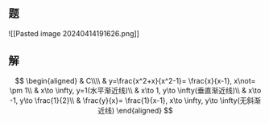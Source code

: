 ## 题

![[Pasted image 20240414191626.png]]

## 解

$$
\begin{aligned}
	& C\\\\
	& y=\frac{x^2+x}{x^2-1}= \frac{x}{x-1}, x\not= \pm 1\\
	& x\to \infty, y=1(水平渐近线)\\
	& x\to 1, y\to \infty(垂直渐近线)\\
	& x\to -1, y\to \frac{1}{2}\\
	& \frac{y}{x}= \frac{1}{x-1}, x\to \infty, y\to \infty(无斜渐近线)
\end{aligned}
$$
